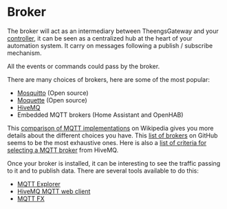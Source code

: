 # Broker
The broker will act as an intermediary between TheengsGateway and your [controller](/prerequisites/controller), it can be seen as a centralized hub at the heart of your automation system. It carry on messages following a publish / subscribe mechanism.

All the events or commands could pass by the broker.

There are many choices of brokers, here are some of the most popular:
* [Mosquitto](https://mosquitto.org/) (Open source)
* [Moquette](https://moquette-io.github.io/moquette/) (Open source)
* [HiveMQ](https://www.hivemq.com/hivemq/features/)
* Embedded MQTT brokers (Home Assistant and OpenHAB)

This [comparison of MQTT implementations](https://en.wikipedia.org/wiki/Comparison_of_MQTT_implementations) on Wikipedia gives you more details about the different choices you have.
This [list of brokers](https://github.com/mqtt/mqtt.github.io/wiki/brokers) on GitHub seems to be the most exhaustive ones.
Here is also a [list of criteria for selecting a MQTT broker](https://www.hivemq.com/blog/top-10-mqtt-broker-criteria/) from HiveMQ.

Once your broker is installed, it can be interesting to see the traffic passing to it and to publish data. There are several tools available to do this:
* [MQTT Explorer](http://mqtt-explorer.com/)
* [HiveMQ MQTT web client](https://github.com/hivemq/hivemq-mqtt-web-client)
* [MQTT FX](https://mqttfx.jensd.de/)
